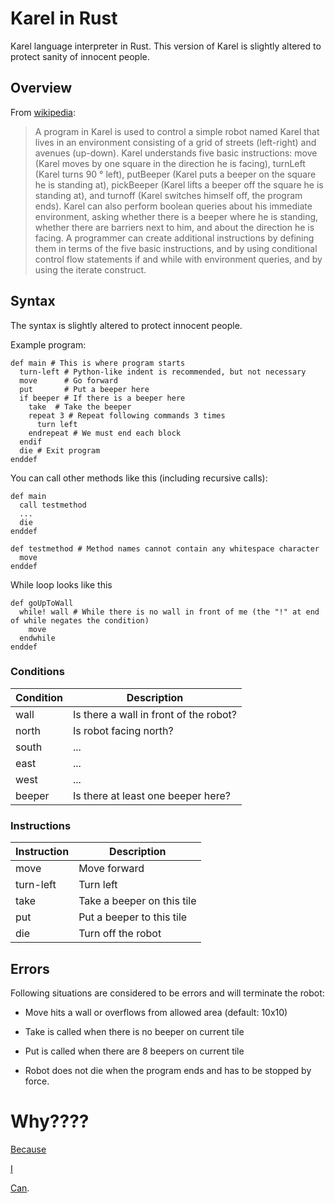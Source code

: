 # Karel in Rust
Karel language interpreter in Rust. This version of Karel is slightly altered to protect sanity of innocent people.

## Overview

From [wikipedia](https://en.wikipedia.org/wiki/Karel_(programming_language)):

> A program in Karel is used to control a simple robot named Karel that lives in an environment consisting of a grid of streets (left-right) and avenues (up-down). Karel understands five basic instructions: move (Karel moves by one square in the direction he is facing), turnLeft (Karel turns 90 ° left), putBeeper (Karel puts a beeper on the square he is standing at), pickBeeper (Karel lifts a beeper off the square he is standing at), and turnoff (Karel switches himself off, the program ends). Karel can also perform boolean queries about his immediate environment, asking whether there is a beeper where he is standing, whether there are barriers next to him, and about the direction he is facing. A programmer can create additional instructions by defining them in terms of the five basic instructions, and by using conditional control flow statements if and while with environment queries, and by using the iterate construct. 

## Syntax

The syntax is slightly altered to protect innocent people.

Example program:
```karel
def main # This is where program starts
  turn-left # Python-like indent is recommended, but not necessary
  move      # Go forward
  put       # Put a beeper here
  if beeper # If there is a beeper here
    take  # Take the beeper
    repeat 3 # Repeat following commands 3 times
      turn left
    endrepeat # We must end each block
  endif
  die # Exit program
enddef
```

You can call other methods like this (including recursive calls):
```karel
def main
  call testmethod
  ...
  die
enddef

def testmethod # Method names cannot contain any whitespace character
  move
enddef
```

While loop looks like this
```karel
def goUpToWall
  while! wall # While there is no wall in front of me (the "!" at end of while negates the condition)
    move
  endwhile
enddef
```

### Conditions

|Condition|Description|
|---|---|
| wall | Is there a wall in front of the robot? |
| north | Is robot facing north? |
| south| ... |
| east|...|
|west|...|
|beeper| Is there at least one beeper here? |

### Instructions

|Instruction|Description|
|---|---|
|move|Move forward|
|turn-left| Turn left|
| take | Take a beeper on this tile |
| put | Put a beeper to this tile |
| die | Turn off the robot |

## Errors

Following situations are considered to be errors and will terminate the robot:

- Move hits a wall or overflows from allowed area (default: 10x10)

- Take is called when there is no beeper on current tile

- Put is called when there are 8 beepers on current tile

- Robot does not die when the program ends and has to be stopped by force. 


# Why????

[Because](https://www.muppetlabs.com/%7Ebreadbox/bf/)

[I](https://bigzaphod.github.io/Taxi/)

[Can](https://esolangs.org/wiki/Chicken).
